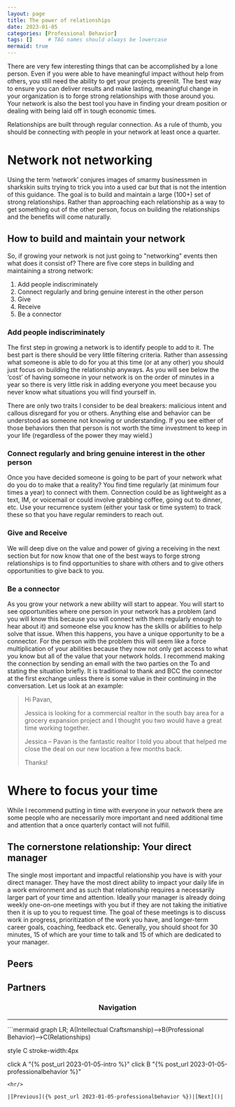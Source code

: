 ```yaml
---
layout: page
title: The power of relationships
date: 2023-01-05
categories: [Professional Behavior]
tags: []     # TAG names should always be lowercase
mermaid: true
---
```

There are very few interesting things that can be accomplished by a lone person. Even if you were able to have meaningful impact without help from others, you still need the ability to get your projects greenlit. The best way to ensure you can deliver results and make lasting, meaningful change in your organization is to forge strong relationships with those around you. Your network is also the best tool you have in finding your dream position or dealing with being laid off in tough economic times.

Relationships are built through regular connection. As a rule of thumb, you should be connecting with people in your network at least once a quarter.

# Network not networking
Using the term ‘network’ conjures images of smarmy businessmen in sharkskin suits trying to trick you into a used car but that is not the intention of this guidance. The goal is to build and maintain a large (100+) set of strong relationships. Rather than approaching each relationship as a way to get something out of the other person, focus on building the relationships and the benefits will come naturally.

## How to build and maintain your network
So, if growing your network is not just going to "networking" events then what does it consist of? There are five core steps in building and maintaining a strong network:
1.	Add people indiscriminately
2.	Connect regularly and bring genuine interest in the other person
3.	Give
4.	Receive
5.	Be a connector

### Add people indiscriminately
The first step in growing a network is to identify people to add to it. The best part is there should be very little filtering criteria. Rather than assessing what someone is able to do for you at this time (or at any other) you should just focus on building the relationship anyways. As you will see below the ‘cost’ of having someone in your network is on the order of minutes in a year so there is very little risk in adding everyone you meet because you never know what situations you will find yourself in.

There are only two traits I consider to be deal breakers: malicious intent and callous disregard for you or others. Anything else and behavior can be understood as someone not knowing or understanding. If you see either of those behaviors then that person is not worth the time investment to keep in your life (regardless of the power they may wield.)

### Connect regularly and bring genuine interest in the other person
Once you have decided someone is going to be part of your network what do you do to make that a reality? You find time regularly (at minimum four times a year) to connect with them. Connection could be as lightweight as a text, IM, or voicemail or could involve grabbing coffee, going out to dinner, etc. Use your recurrence system (either your task or time system) to track these so that you have regular reminders to reach out.

### Give and Receive
We will deep dive on the value and power of giving a receiving in the next section but for now know that one of the best ways to forge strong relationships is to find opportunities to share with others and to give others opportunities to give back to you.

### Be a connector
As you grow your network a new ability will start to appear. You will start to see opportunities where one person in your network has a problem (and you will know this because you will connect with them regularly enough to hear about it) and someone else you know has the skills or abilities to help solve that issue. When this happens, you have a unique opportunity to be a connector. For the person with the problem this will seem like a force multiplication of your abilities because they now not only get access to what you know but all of the value that your network holds. I recommend making the connection by sending an email with the two parties on the To and stating the situation briefly. It is traditional to thank and BCC the connector at the first exchange unless there is some value in their continuing in the conversation. Let us look at an example:

> Hi Pavan,
>
>Jessica is looking for a commercial realtor in the south bay area for a grocery expansion project and I thought you two would have a great time working together.
>
>Jessica – Pavan is the fantastic realtor I told you about that helped me close the deal on our new location a few months back.
>
>Thanks!

# Where to focus your time
While I recommend putting in time with everyone in your network there are some people who are necessarily more important and need additional time and attention that a once quarterly contact will not fulfill.

## The cornerstone relationship: Your direct manager

The single most important and impactful relationship you have is with your direct manager. They have the most direct ability to impact your daily life in a work environment and as such that relationship requires a necessarily larger part of your time and attention. Ideally your manager is already doing weekly one-on-one meetings with you but if they are not taking the initiative then it is up to you to request time. The goal of these meetings is to discuss work in progress, prioritization of the work you have, and longer-term career goals, coaching, feedback etc. Generally, you should shoot for 30 minutes, 15 of which are your time to talk and 15 of which are dedicated to your manager.

## Peers
## Partners

<center><h3>Navigation</h3></center>
<hr/>
```mermaid
graph LR;
  A(Intellectual Craftsmanship)-->B(Professional Behavior)-->C(Relationships)

  style C stroke-width:4px

  click A "{% post_url 2023-01-05-intro %}"
  click B "{% post_url 2023-01-05-professionalbehavior %}"
```
<hr/>

|[Previous]({% post_url 2023-01-05-professionalbehavior %})|[Next]()|